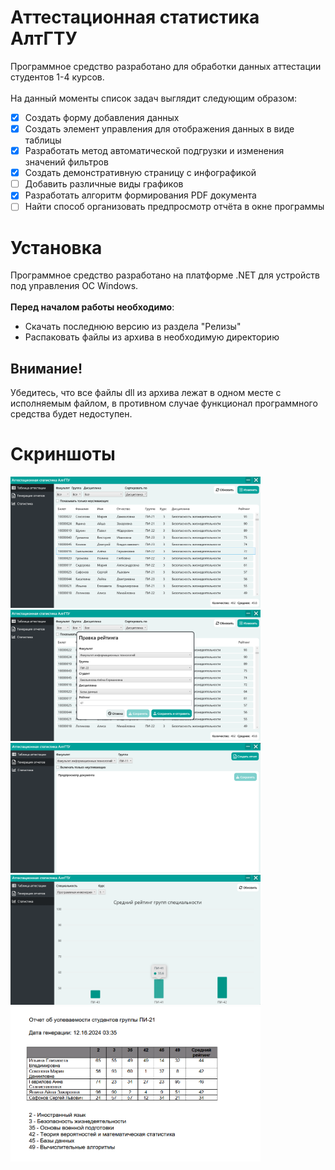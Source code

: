 # Аттестационная статистика АлтГТУ
Программное средство разработано для обработки данных аттестации студентов 1-4 курсов.
<br><br>На данный моменты список задач выглядит следующим образом:
- [X] Создать форму добавления данных
- [X] Создать элемент управления для отображения данных в виде таблицы
- [X] Разработать метод автоматической подгрузки и изменения значений фильтров
- [X] Создать демонстративную страницу с инфографикой
- [ ] Добавить различные виды графиков
- [X] Разработать алгоритм формирования PDF документа
- [ ] Найти способ организовать предпросмотр отчёта в окне программы
 # Установка
 Программное средство разработано на платформе .NET для устройств под управления ОС Windows.
 <br><br>**Перед началом работы необходимо**:
 - Скачать последнюю версию из раздела "Релизы"
 - Распаковать файлы из архива в необходимую директорию
## Внимание!
 Убедитесь, что все файлы dll из архива лежат в одном месте с исполняемым файлом, в противном случае функционал программного средства будет недоступен.
 # Скриншоты
 <kbd>
  <img src="Screenshots/1.png" width=400/>
 </kbd>
 <kbd>
  <img src="Screenshots/2.png" width=400/>
 </kbd>
  <kbd>
  <img src="Screenshots/3.png" width=400/>
 </kbd>
  <kbd>
  <img src="Screenshots/4.png" width=400/>
 </kbd>
  <kbd>
  <img src="Screenshots/5.png" width=400/>
 </kbd>
